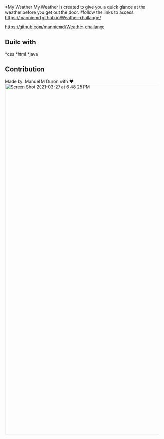 *My Weather 
My Weather is created to give you a quick glance at the weather before you get out the door.
#follow the links to access 
https://manniemd.github.io/Weather-challange/

https://github.com/manniemd/Weather-challange
## Build with 
 *css
 *html
 *java
 ## Contribution
  Made by: Manuel M Duron with :heart:
  <img width="1148" alt="Screen Shot 2021-03-27 at 6 48 25 PM" src="https://user-images.githubusercontent.com/76885757/112736964-26ab6880-8f2d-11eb-895d-779deb8ad7b9.png">